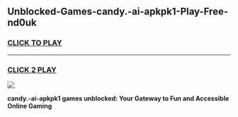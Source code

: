 
## Unblocked-Games-candy.-ai-apkpk1-Play-Free-nd0uk
<h3>
<a href="https://premium76.site?title=candy.-ai-apkpk1&ref=09A">CLICK TO PLAY</a></h3>
<hr>

<h3>
<a href="https://premium76.site?title=candy.-ai-apkpk1&ref=09A">CLICK 2 PLAY</a>
  
</h3>

<a href="https://premium76.site?title=candy.-ai-apkpk1&ref=09A"><img src="https://clearcache.store/games.png"></a>


**candy.-ai-apkpk1 games unblocked: Your Gateway to Fun and Accessible Online Gaming**
